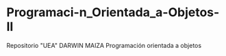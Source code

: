 # Programaci-n_Orientada_a-Objetos-II
Repositorio "UEA" DARWIN MAIZA Programación orientada a objetos 
